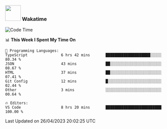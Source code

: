 ### <img src="https://media.giphy.com/media/VgCDAzcKvsR6OM0uWg/giphy.gif" width="50"> Wakatime

  <!--START_SECTION:waka-->
![Code Time](http://img.shields.io/badge/Code%20Time-1%2C383%20hrs%2019%20mins-blue)

📊 **This Week I Spent My Time On** 

```text
💬 Programming Languages: 
TypeScript               6 hrs 42 mins       ████████████████████░░░░░   80.34 % 
JSON                     43 mins             ██░░░░░░░░░░░░░░░░░░░░░░░   08.67 % 
HTML                     37 mins             ██░░░░░░░░░░░░░░░░░░░░░░░   07.41 % 
Git Config               12 mins             █░░░░░░░░░░░░░░░░░░░░░░░░   02.44 % 
Other                    3 mins              ░░░░░░░░░░░░░░░░░░░░░░░░░   00.64 % 

🔥 Editors: 
VS Code                  8 hrs 20 mins       █████████████████████████   100.00 % 
```


 Last Updated on 26/04/2023 20:02:25 UTC
<!--END_SECTION:waka-->
